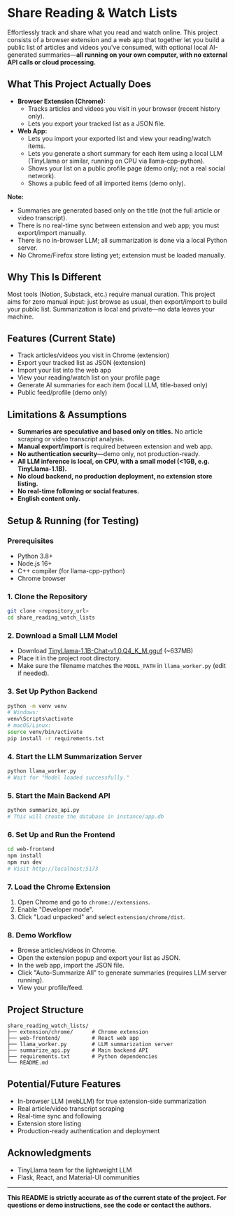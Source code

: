# Share Reading & Watch Lists

Effortlessly track and share what you read and watch online. This project consists of a browser extension and a web app that together let you build a public list of articles and videos you've consumed, with optional local AI-generated summaries—**all running on your own computer, with no external API calls or cloud processing.**

## What This Project Actually Does

- **Browser Extension (Chrome):**
  - Tracks articles and videos you visit in your browser (recent history only).
  - Lets you export your tracked list as a JSON file.
- **Web App:**
  - Lets you import your exported list and view your reading/watch items.
  - Lets you generate a short summary for each item using a local LLM (TinyLlama or similar, running on CPU via llama-cpp-python).
  - Shows your list on a public profile page (demo only; not a real social network).
  - Shows a public feed of all imported items (demo only).

**Note:**
- Summaries are generated based only on the title (not the full article or video transcript).
- There is no real-time sync between extension and web app; you must export/import manually.
- There is no in-browser LLM; all summarization is done via a local Python server.
- No Chrome/Firefox store listing yet; extension must be loaded manually.

## Why This Is Different

Most tools (Notion, Substack, etc.) require manual curation. This project aims for zero manual input: just browse as usual, then export/import to build your public list. Summarization is local and private—no data leaves your machine.

## Features (Current State)
- Track articles/videos you visit in Chrome (extension)
- Export your tracked list as JSON (extension)
- Import your list into the web app
- View your reading/watch list on your profile page
- Generate AI summaries for each item (local LLM, title-based only)
- Public feed/profile (demo only)

## Limitations & Assumptions
- **Summaries are speculative and based only on titles.** No article scraping or video transcript analysis.
- **Manual export/import** is required between extension and web app.
- **No authentication security**—demo only, not production-ready.
- **All LLM inference is local, on CPU, with a small model (<1GB, e.g. TinyLlama-1.1B).**
- **No cloud backend, no production deployment, no extension store listing.**
- **No real-time following or social features.**
- **English content only.**

## Setup & Running (for Testing)

### Prerequisites
- Python 3.8+
- Node.js 16+
- C++ compiler (for llama-cpp-python)
- Chrome browser

### 1. Clone the Repository
```bash
git clone <repository_url>
cd share_reading_watch_lists
```

### 2. Download a Small LLM Model
- Download [TinyLlama-1.1B-Chat-v1.0.Q4_K_M.gguf](https://huggingface.co/TheBloke/TinyLlama-1.1B-Chat-v1.0-GGUF/resolve/main/tinyllama-1.1b-chat-v1.0.Q4_K_M.gguf) (~637MB)
- Place it in the project root directory.
- Make sure the filename matches the `MODEL_PATH` in `llama_worker.py` (edit if needed).

### 3. Set Up Python Backend
```bash
python -m venv venv
# Windows:
venv\Scripts\activate
# macOS/Linux:
source venv/bin/activate
pip install -r requirements.txt
```

### 4. Start the LLM Summarization Server
```bash
python llama_worker.py
# Wait for "Model loaded successfully."
```

### 5. Start the Main Backend API
```bash
python summarize_api.py
# This will create the database in instance/app.db
```

### 6. Set Up and Run the Frontend
```bash
cd web-frontend
npm install
npm run dev
# Visit http://localhost:5173
```

### 7. Load the Chrome Extension
1. Open Chrome and go to `chrome://extensions`.
2. Enable "Developer mode".
3. Click "Load unpacked" and select `extension/chrome/dist`.

### 8. Demo Workflow
- Browse articles/videos in Chrome.
- Open the extension popup and export your list as JSON.
- In the web app, import the JSON file.
- Click "Auto-Summarize All" to generate summaries (requires LLM server running).
- View your profile/feed.

## Project Structure
```
share_reading_watch_lists/
├── extension/chrome/      # Chrome extension
├── web-frontend/          # React web app
├── llama_worker.py        # LLM summarization server
├── summarize_api.py       # Main backend API
├── requirements.txt       # Python dependencies
└── README.md
```

## Potential/Future Features
- In-browser LLM (webLLM) for true extension-side summarization
- Real article/video transcript scraping
- Real-time sync and following
- Extension store listing
- Production-ready authentication and deployment

## Acknowledgments
- TinyLlama team for the lightweight LLM
- Flask, React, and Material-UI communities

---

**This README is strictly accurate as of the current state of the project. For questions or demo instructions, see the code or contact the authors.**

